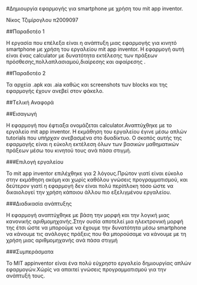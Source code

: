 #Δημιουργία εφαρμογής για smartphone με χρήση του mit app inventor.

Νίκος Τζιμίρογλου
π2009097

##Παραδοτέο 1

Η εργασία που επέλεξα  είναι η ανάπτυξη μιας εφαρμογής για κινητό smartphone με χρήση του εργαλείου mit app inventor. Η εφαρμογή αυτή είναι ένας calculator με δυνατότητα εκτέλεσης των πράξεων πρόσθεσης,πολλαπλασιαμού,διαίρεσης και αφαίρεσης .

##Παραδοτέο 2

Τα αρχεία .apk και .aia καθώς και screenshots των blocks και της εφαρμογής έχουν ανεβεί στον φάκελο.

##Tελική Αναφορά

##Εισαγωγή

Η εφαρμογή που έφτιαξα ονομάζεται calculator.Αναπτύχθηκε με το εργαλείο mit app inventor. Η εκμάθηση του εργαλείου έγινε μέσω απλών tutorials που υπήρχαν ανεβασμένα στο δυαδίκτυο. Ο σκοπός αυτής της εφαρμογής είναι η εύκολη εκτέλεση όλων των βασικών μαθηματικών πράξεων μέσω του κινητού τους ανά πάσα στιγμή.


###Επιλογή εργαλείου

Το mit app inventor επιλέχθηκε για 2 λόγους.Πρώτον γιατί είναι εύκολο στην εκμάθηση ακόμη και χωρίς καθόλου γνώσεις προγραμματισμού, και δεύτερον γιατί η εφαρμογή δεν είναι πολύ περίπλοκη τόσο ώστε να δικαιολογεί την χρήση κάποιου άλλου πιο εξελιγμένου εργαλείου.

###Διαδικασία ανάπτυξης 

Η εφαρμογή αναπτύχθηκε με βάση την μορφή και την λογική μιας κανονικής αριθμομηχανής.Στην ουσία αποτελεί μια ηλεκτρονική μορφή της έτσι ώστε να μπορούμε να έχουμε την δυνατότητα μέσω smartphone να κάνουμε τις ανάλογες πράξεις που θα μπορούσαμε να κάνουμε με τη χρήση μιας αριθμομηχανής ανά πάσα στιγμή


###Συμπεράσματα

Το ΜΙΤ appinventor είναι ένα πολύ εύχρηστο εργαλείο δημιουργίας απλών εφαρμογών.Χώρίς να απαιτεί γνώσεις προγραμματισμού για την ανάπτυξή τους.



